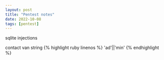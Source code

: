 ```yaml
---
layout: post
title: "Pentest notes"
date: 2022-10-08
tags: [pentest]
---
```


sqlite injections

contact van string
{% highlight ruby linenos %}
'ad'||'min'
{% endhighlight %}